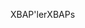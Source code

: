 <span data-ttu-id="e1ad7-101">XBAP'ler</span><span class="sxs-lookup"><span data-stu-id="e1ad7-101">XBAPs</span></span>